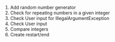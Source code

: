 1) Add random number generator
2) Check for repeating numbers in a given integer
3) Check User input for IllegalArgumentException
4) Check User input
5) Compare integers
6) Create restart/end